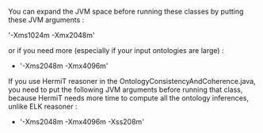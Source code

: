 You can expand the JVM space before running these classes by putting these JVM arguments :

'-Xms1024m -Xmx2048m'

or if you need more (especially if your input ontologies are large) :

* '-Xms2048m -Xmx4096m'

If you use HermiT reasoner in the OntologyConsistencyAndCoherence.java, you need to put the following JVM arguments before running that class, because HermiT needs more time to compute all the ontology inferences, unlike ELK reasoner :

* '-Xms2048m -Xmx4096m -Xss208m'

